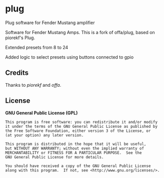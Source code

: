 # plug

Plug software for Fender Mustang amplifier

Software for Fender Mustang Amps. This is a fork of offa/plug, based on piorekf's Plug.

Extended presets from 8 to 24

Added logic to select presets using buttons connected to gpio

## Credits

Thanks to *piorekf* and *offa*.


## License

**GNU General Public License (GPL)**

    This program is free software: you can redistribute it and/or modify
    it under the terms of the GNU General Public License as published by
    the Free Software Foundation, either version 3 of the License, or
    (at your option) any later version.

    This program is distributed in the hope that it will be useful,
    but WITHOUT ANY WARRANTY; without even the implied warranty of
    MERCHANTABILITY or FITNESS FOR A PARTICULAR PURPOSE.  See the
    GNU General Public License for more details.

    You should have received a copy of the GNU General Public License
    along with this program.  If not, see <http://www.gnu.org/licenses/>.
